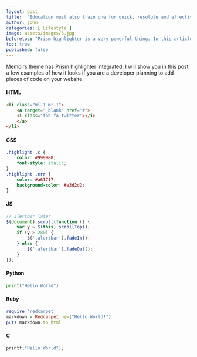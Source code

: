 ```yaml
---
layout: post
title:  "Education must also train one for quick, resolute and effective thinking."
author: john
categories: [ Lifestyle ]
image: assets/images/3.jpg
beforetoc: "Prism highlighter is a very powerful thing. In this article I'm going to show you what you can actually do with it, some tricks and tips while editing your post. Tocs is also enabled as you can see in summary."
toc: true
published: false
---
```

Memoirs theme has Prism highlighter integrated. I will show you in this post a few examples of how it looks if you are a developer planning to add pieces of code on your website.


#### HTML

```html
<li class="ml-1 mr-1">
    <a target="_blank" href="#">
    <i class="fab fa-twitter"></i>
    </a>
</li>
```

#### CSS

```css
.highlight .c {
    color: #999988;
    font-style: italic;
}
.highlight .err {
    color: #a61717;
    background-color: #e3d2d2;
}
```

#### JS

```js
// alertbar later
$(document).scroll(function () {
    var y = $(this).scrollTop();
    if (y > 280) {
        $('.alertbar').fadeIn();
    } else {
        $('.alertbar').fadeOut();
    }
});
```

#### Python

```python
print("Hello World")
```

#### Ruby

```ruby
require 'redcarpet'
markdown = Redcarpet.new("Hello World!")
puts markdown.to_html
```

#### C

```c
printf("Hello World");
```
